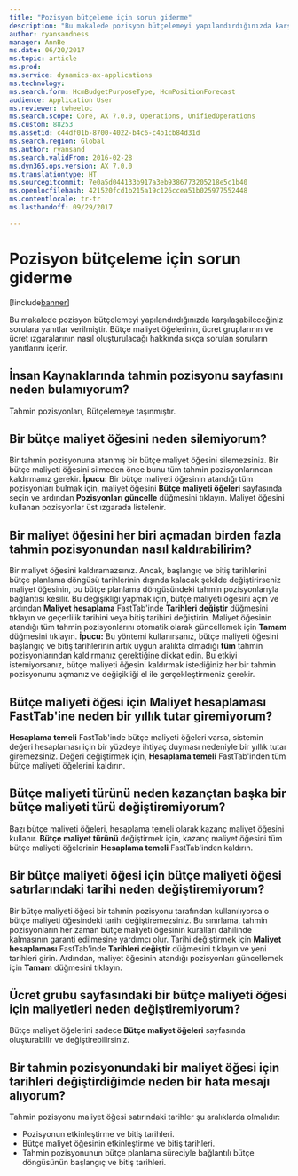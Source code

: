 ```yaml
---
title: "Pozisyon bütçeleme için sorun giderme"
description: "Bu makalede pozisyon bütçelemeyi yapılandırdığınızda karşılaşabileceğiniz sorulara yanıtlar verilmiştir. Bütçe maliyet öğelerinin, ücret gruplarının ve ücret ızgaralarının nasıl oluşturulacağı hakkında sıkça sorulan soruların yanıtlarını içerir."
author: ryansandness
manager: AnnBe
ms.date: 06/20/2017
ms.topic: article
ms.prod: 
ms.service: dynamics-ax-applications
ms.technology: 
ms.search.form: HcmBudgetPurposeType, HcmPositionForecast
audience: Application User
ms.reviewer: twheeloc
ms.search.scope: Core, AX 7.0.0, Operations, UnifiedOperations
ms.custom: 88253
ms.assetid: c44df01b-8700-4022-b4c6-c4b1cb84d31d
ms.search.region: Global
ms.author: ryansand
ms.search.validFrom: 2016-02-28
ms.dyn365.ops.version: AX 7.0.0
ms.translationtype: HT
ms.sourcegitcommit: 7e0a5d044133b917a3eb9386773205218e5c1b40
ms.openlocfilehash: 421520fcd1b215a19c126ccea51b025977552448
ms.contentlocale: tr-tr
ms.lasthandoff: 09/29/2017

---
```


# <a name="position-budgeting-troubleshooting"></a>Pozisyon bütçeleme için sorun giderme

[!include[banner](../includes/banner.md)]


Bu makalede pozisyon bütçelemeyi yapılandırdığınızda karşılaşabileceğiniz sorulara yanıtlar verilmiştir. Bütçe maliyet öğelerinin, ücret gruplarının ve ücret ızgaralarının nasıl oluşturulacağı hakkında sıkça sorulan soruların yanıtlarını içerir. 

<a name="why-cant-i-find-the-forecast-position-page-in-human-resources"></a>İnsan Kaynaklarında tahmin pozisyonu sayfasını neden bulamıyorum?
---------------------------------------------------------------

Tahmin pozisyonları, Bütçelemeye taşınmıştır.

## <a name="why-cant-i-delete-a-budget-cost-element"></a>Bir bütçe maliyet öğesini neden silemiyorum?
Bir tahmin pozisyonuna atanmış bir bütçe maliyet öğesini silemezsiniz. Bir bütçe maliyeti öğesini silmeden önce bunu tüm tahmin pozisyonlarından kaldırmanız gerekir. **İpucu:** Bir bütçe maliyeti öğesinin atandığı tüm pozisyonları bulmak için, maliyet öğesini **Bütçe maliyeti öğeleri** sayfasında seçin ve ardından **Pozisyonları güncelle** düğmesini tıklayın. Maliyet öğesini kullanan pozisyonlar üst ızgarada listelenir.

## <a name="how-can-i-remove-a-cost-element-from-multiple-forecast-positions-without-opening-each-one"></a>Bir maliyet öğesini her biri açmadan birden fazla tahmin pozisyonundan nasıl kaldırabilirim?
Bir maliyet öğesini kaldıramazsınız. Ancak, başlangıç ve bitiş tarihlerini bütçe planlama döngüsü tarihlerinin dışında kalacak şekilde değiştirirseniz maliyet öğesinin, bu bütçe planlama döngüsündeki tahmin pozisyonlarıyla bağlantısı kesilir. Bu değişikliği yapmak için, bütçe maliyeti öğesini açın ve ardından **Maliyet hesaplama** FastTab'inde **Tarihleri değiştir** düğmesini tıklayın ve geçerlilik tarihini veya bitiş tarihini değiştirin. Maliyet öğesinin atandığı tüm tahmin pozisyonlarını otomatik olarak güncellemek için **Tamam** düğmesini tıklayın. **İpucu:** Bu yöntemi kullanırsanız, bütçe maliyeti öğesini başlangıç ve bitiş tarihlerinin artık uygun aralıkta olmadığı **tüm** tahmin pozisyonlarından kaldırmanız gerektiğine dikkat edin. Bu etkiyi istemiyorsanız, bütçe maliyeti öğesini kaldırmak istediğiniz her bir tahmin pozisyonunu açmanız ve değişikliği el ile gerçekleştirmeniz gerekir.

## <a name="why-cant-i-enter-an-annual-amount-on-the-cost-calculation-fasttab-for-the-budget-cost-element"></a>Bütçe maliyeti öğesi için Maliyet hesaplaması FastTab'ine neden bir yıllık tutar giremiyorum?
**Hesaplama temeli** FastTab'inde bütçe maliyeti öğeleri varsa, sistemin değeri hesaplaması için bir yüzdeye ihtiyaç duyması nedeniyle bir yıllık tutar giremezsiniz. Değeri değiştirmek için, **Hesaplama temeli** FastTab'inden tüm bütçe maliyeti öğelerini kaldırın.

## <a name="why-cant-i-change-the-budget-cost-type-from-earning-to-another-budget-cost-type"></a>Bütçe maliyeti türünü neden kazançtan başka bir bütçe maliyeti türü değiştiremiyorum?
Bazı bütçe maliyeti öğeleri, hesaplama temeli olarak kazanç maliyet öğesini kullanır. **Bütçe maliyet türünü** değiştirmek için, kazanç maliyet öğesini tüm bütçe maliyeti öğelerinin **Hesaplama temeli** FastTab'inden kaldırın.

## <a name="why-cant-i-change-the-date-on-budget-cost-element-lines-for-a-budget-cost-element"></a>Bir bütçe maliyeti öğesi için bütçe maliyeti öğesi satırlarındaki tarihi neden değiştiremiyorum?
Bir bütçe maliyeti öğesi bir tahmin pozisyonu tarafından kullanılıyorsa o bütçe maliyeti öğesindeki tarihi değiştiremezsiniz. Bu sınırlama, tahmin pozisyonların her zaman bütçe maliyeti öğesinin kuralları dahilinde kalmasının garanti edilmesine yardımcı olur. Tarihi değiştirmek için **Maliyet hesaplaması** FastTab'inde **Tarihleri değiştir** düğmesini tıklayın ve yeni tarihleri girin. Ardından, maliyet öğesinin atandığı pozisyonları güncellemek için **Tamam** düğmesini tıklayın.

## <a name="why-cant-i-change-the-costs-for-a-budget-cost-element-on-the-compensation-group-page"></a>Ücret grubu sayfasındaki bir bütçe maliyeti öğesi için maliyetleri neden değiştiremiyorum?
Bütçe maliyet öğelerini sadece **Bütçe maliyet öğeleri** sayfasında oluşturabilir ve değiştirebilirsiniz.

## <a name="why-do-i-receive-an-error-message-when-i-change-the-dates-for-a-cost-element-on-a-forecast-position"></a>Bir tahmin pozisyonundaki bir maliyet öğesi için tarihleri değiştirdiğimde neden bir hata mesajı alıyorum?
Tahmin pozisyonu maliyet öğesi satırındaki tarihler şu aralıklarda olmalıdır:

-   Pozisyonun etkinleştirme ve bitiş tarihleri.
-   Bütçe maliyet öğesinin etkinleştirme ve bitiş tarihleri.
-   Tahmin pozisyonunun bütçe planlama süreciyle bağlantılı bütçe döngüsünün başlangıç ve bitiş tarihleri.





